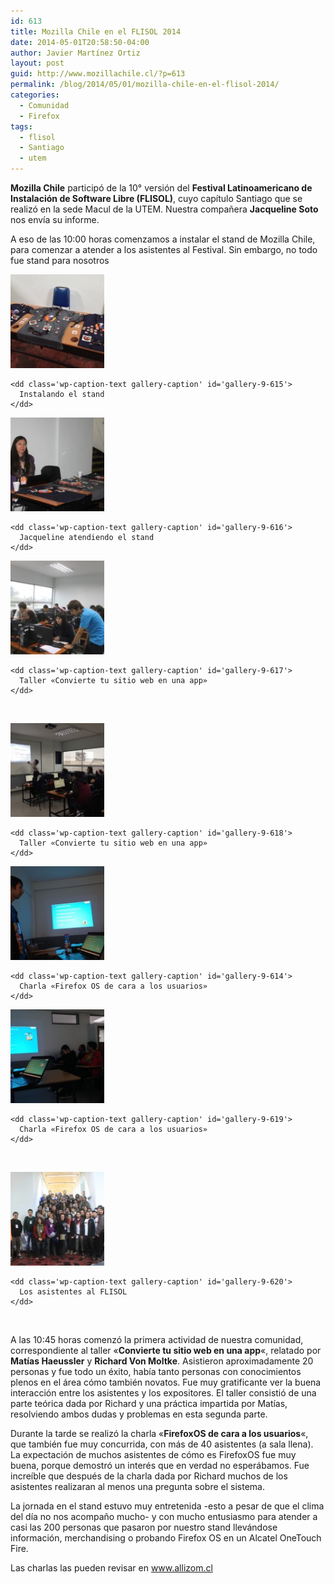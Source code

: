 ```yaml
---
id: 613
title: Mozilla Chile en el FLISOL 2014
date: 2014-05-01T20:58:50-04:00
author: Javier Martínez Ortiz
layout: post
guid: http://www.mozillachile.cl/?p=613
permalink: /blog/2014/05/01/mozilla-chile-en-el-flisol-2014/
categories:
  - Comunidad
  - Firefox
tags:
  - flisol
  - Santiago
  - utem
---
```

**Mozilla Chile** participó de la 10° versión del **Festival Latinoamericano de Instalación de Software Libre (FLISOL)**, cuyo capítulo Santiago que se realizó en la sede Macul de la UTEM. Nuestra compañera **Jacqueline Soto** nos envía su informe.

<!--more-->A eso de las 10:00 horas comenzamos a instalar el stand de Mozilla Chile, para comenzar a atender a los asistentes al Festival. Sin embargo, no todo fue stand para nosotros

<div id='gallery-9' class='gallery galleryid-613 gallery-columns-3 gallery-size-thumbnail'>
  <dl class='gallery-item'>
    <dt class='gallery-icon landscape'>
      <img width="150" height="150" src="/images/2014/05/stand01-160x160.jpg" class="attachment-thumbnail size-thumbnail" alt="" aria-describedby="gallery-9-615" />
    </dt>
    
    <dd class='wp-caption-text gallery-caption' id='gallery-9-615'>
      Instalando el stand
    </dd>
  </dl>
  
  <dl class='gallery-item'>
    <dt class='gallery-icon landscape'>
      <img width="150" height="150" src="/images/2014/05/stand02-160x160.jpg" class="attachment-thumbnail size-thumbnail" alt="" aria-describedby="gallery-9-616" />
    </dt>
    
    <dd class='wp-caption-text gallery-caption' id='gallery-9-616'>
      Jacqueline atendiendo el stand
    </dd>
  </dl>
  
  <dl class='gallery-item'>
    <dt class='gallery-icon landscape'>
      <img width="150" height="150" src="/images/2014/05/taller01-160x160.jpg" class="attachment-thumbnail size-thumbnail" alt="" aria-describedby="gallery-9-617" />
    </dt>
    
    <dd class='wp-caption-text gallery-caption' id='gallery-9-617'>
      Taller «Convierte tu sitio web en una app»
    </dd>
  </dl>
  
  <br style="clear: both" />
  
  <dl class='gallery-item'>
    <dt class='gallery-icon landscape'>
      <img width="150" height="150" src="/images/2014/05/taller02-160x160.jpg" class="attachment-thumbnail size-thumbnail" alt="" aria-describedby="gallery-9-618" />
    </dt>
    
    <dd class='wp-caption-text gallery-caption' id='gallery-9-618'>
      Taller «Convierte tu sitio web en una app»
    </dd>
  </dl>
  
  <dl class='gallery-item'>
    <dt class='gallery-icon landscape'>
      <img width="150" height="150" src="/images/2014/05/charla01-160x160.jpg" class="attachment-thumbnail size-thumbnail" alt="" aria-describedby="gallery-9-614" />
    </dt>
    
    <dd class='wp-caption-text gallery-caption' id='gallery-9-614'>
      Charla «Firefox OS de cara a los usuarios»
    </dd>
  </dl>
  
  <dl class='gallery-item'>
    <dt class='gallery-icon landscape'>
      <img width="150" height="150" src="/images/2014/05/charla02-160x160.jpg" class="attachment-thumbnail size-thumbnail" alt="" aria-describedby="gallery-9-619" />
    </dt>
    
    <dd class='wp-caption-text gallery-caption' id='gallery-9-619'>
      Charla «Firefox OS de cara a los usuarios»
    </dd>
  </dl>
  
  <br style="clear: both" />
  
  <dl class='gallery-item'>
    <dt class='gallery-icon landscape'>
      <img width="150" height="150" src="/images/2014/05/equipoflisol-160x160.jpg" class="attachment-thumbnail size-thumbnail" alt="" aria-describedby="gallery-9-620" />
    </dt>
    
    <dd class='wp-caption-text gallery-caption' id='gallery-9-620'>
      Los asistentes al FLISOL
    </dd>
  </dl>
  
  <br style='clear: both' />
</div>

A las 10:45 horas comenzó la primera actividad de nuestra comunidad, correspondiente al taller «**Convierte tu sitio web en una app**«, relatado por **Matías Haeussler** y **Richard Von Moltke**. Asistieron aproximadamente 20 personas y fue todo un éxito, había tanto personas con conocimientos plenos en el área cómo también novatos. Fue muy gratificante ver la buena interacción entre los asistentes y los expositores. El taller consistió de una parte teórica dada por Richard y una práctica impartida por Matías, resolviendo ambos dudas y problemas en esta segunda parte.

Durante la tarde se realizó la charla «**FirefoxOS de cara a los usuarios**«, que también fue muy concurrida, con más de 40 asistentes (a sala llena). La expectación de muchos asistentes de cómo es FirefoxOS fue muy buena, porque demostró un interés que en verdad no esperábamos. Fue increíble que después de la charla dada por Richard muchos de los asistentes realizaran al menos una pregunta sobre el sistema.

La jornada en el stand estuvo muy entretenida -esto a pesar de que el clima del día no nos acompaño mucho- y con mucho entusiasmo para atender a casi las 200 personas que pasaron por nuestro stand llevándose información, merchandising o probando Firefox OS en un Alcatel OneTouch Fire.

Las charlas las pueden revisar en <a href="http://www.allizom.cl" target="_blank">www.allizom.cl</a>